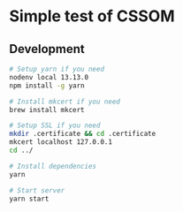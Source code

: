 # Simple test of CSSOM

## Development

```bash
# Setup yarn if you need
nodenv local 13.13.0
npm install -g yarn

# Install mkcert if you need
brew install mkcert

# Setup SSL if you need
mkdir .certificate && cd .certificate
mkcert localhost 127.0.0.1
cd ../

# Install dependencies
yarn

# Start server
yarn start
```

